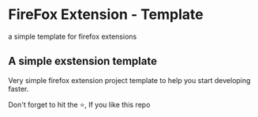 # FireFox Extension - Template

a simple template for firefox extensions

## A simple exstension template

Very simple firefox extension project template to help you start developing faster.

Don't forget to hit the :star:, If you like this repo
